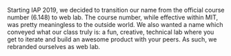 Starting IAP 2019, we decided to transition our name from the official course number (6.148) to web lab. The course number, while effective within MIT, was pretty meaningless to the outside world. We also wanted a name which conveyed what our class truly is: a fun, creative, technical lab where you get to iterate and build an awesome product with your peers. As such, we rebranded ourselves as web lab.
